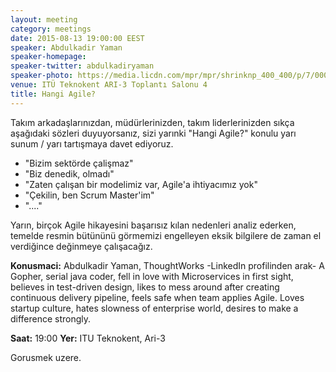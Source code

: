 ```yaml
---
layout: meeting
category: meetings
date: 2015-08-13 19:00:00 EEST
speaker: Abdulkadir Yaman
speaker-homepage:
speaker-twitter: abdulkadiryaman
speaker-photo: https://media.licdn.com/mpr/mpr/shrinknp_400_400/p/7/000/1be/153/04b6168.jpg
venue: ITÜ Teknokent ARI-3 Toplantı Salonu 4
title: Hangi Agile?
---
```


Takım arkadaşlarınızdan, müdürlerinizden, takım liderlerinizden sıkça aşağıdaki sözleri duyuyorsanız, sizi yarınki "Hangi Agile?" konulu yarı sunum / yarı tartışmaya davet ediyoruz.

- "Bizim sektörde çalişmaz"
- "Biz denedik, olmadı"
- "Zaten çalışan bir modelimiz var, Agile'a ihtiyacımız yok"
- "Çekilin, ben Scrum Master'im"
- "...."

Yarın, birçok Agile hikayesini başarısız kılan nedenleri analiz ederken, temelde resmin bütününü görmemizi engelleyen eksik bilgilere de zaman el verdiğince değinmeye çalışacağız.

**Konusmaci:** Abdulkadir Yaman, ThoughtWorks
-LinkedIn profilinden arak-
A Gopher, serial java coder, fell in love with Microservices in first sight, believes in test-driven design, likes to mess around after creating continuous delivery pipeline, feels safe when team applies Agile. Loves startup culture, hates slowness of enterprise world, desires to make a difference strongly.

**Saat:** 19:00
**Yer:** ITU Teknokent, Ari-3

Gorusmek uzere.
